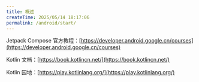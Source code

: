 ```yaml
---
title: 概述
createTime: 2025/05/14 18:17:06
permalink: /android/start/
---
```


Jetpack Compose 官方教程：[https://developer.android.google.cn/courses](https://developer.android.google.cn/courses)

Kotlin 文档：[https://book.kotlincn.net/](https://book.kotlincn.net/)

Kotlin 园地：[https://play.kotlinlang.org/](https://play.kotlinlang.org/)